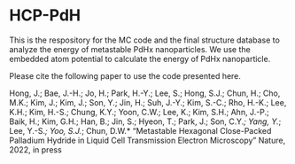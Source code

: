 # HCP-PdH

This is the respository for the MC code and the final structure database
to analyze the energy of metastable PdHx nanoparticles.
We use the embedded atom potential to calculate the energy of PdHx nanoparticle.

Please cite the following paper to use the code presented here.

Hong, J.; Bae, J.-H.; Jo, H.; Park, H.-Y.; Lee, S.; Hong, S.J.; Chun, H.; Cho, M.K.; Kim, J.; Kim, J.; Son, Y.; Jin, H.; Suh, J.-Y.; Kim, S.-C.; Rho, H.-K.; Lee, K.H.; Kim, H.-S.; Chung, K.Y.; Yoon, C.W.; Lee, K.; Kim, S.H.; Ahn, J.-P.; Baik, H.; Kim, G.H.; Han, B.; Jin, S.; Hyeon, T.; Park, J.; Son, C.Y.*; Yang, Y.*; Lee, Y.-S.*; Yoo, S.J.*; Chun, D.W.* “Metastable Hexagonal Close-Packed Palladium Hydride in Liquid Cell Transmission Electron Microscopy” Nature, 2022, in press

